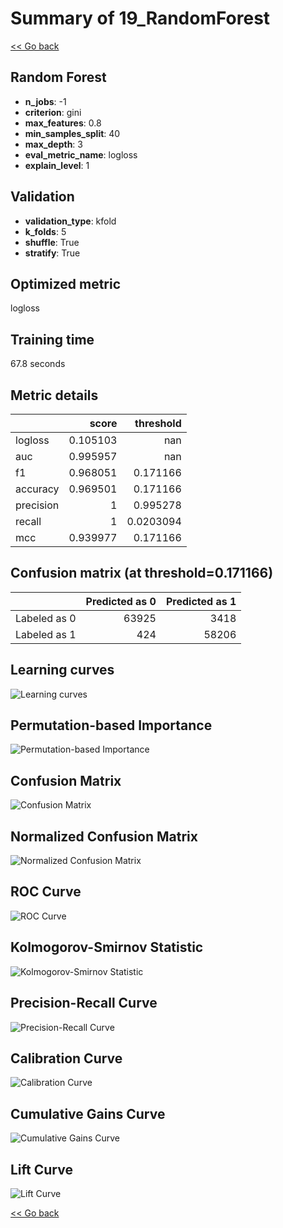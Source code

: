 # Summary of 19_RandomForest

[<< Go back](../README.md)


## Random Forest
- **n_jobs**: -1
- **criterion**: gini
- **max_features**: 0.8
- **min_samples_split**: 40
- **max_depth**: 3
- **eval_metric_name**: logloss
- **explain_level**: 1

## Validation
 - **validation_type**: kfold
 - **k_folds**: 5
 - **shuffle**: True
 - **stratify**: True

## Optimized metric
logloss

## Training time

67.8 seconds

## Metric details
|           |    score |   threshold |
|:----------|---------:|------------:|
| logloss   | 0.105103 | nan         |
| auc       | 0.995957 | nan         |
| f1        | 0.968051 |   0.171166  |
| accuracy  | 0.969501 |   0.171166  |
| precision | 1        |   0.995278  |
| recall    | 1        |   0.0203094 |
| mcc       | 0.939977 |   0.171166  |


## Confusion matrix (at threshold=0.171166)
|              |   Predicted as 0 |   Predicted as 1 |
|:-------------|-----------------:|-----------------:|
| Labeled as 0 |            63925 |             3418 |
| Labeled as 1 |              424 |            58206 |

## Learning curves
![Learning curves](learning_curves.png)

## Permutation-based Importance
![Permutation-based Importance](permutation_importance.png)
## Confusion Matrix

![Confusion Matrix](confusion_matrix.png)


## Normalized Confusion Matrix

![Normalized Confusion Matrix](confusion_matrix_normalized.png)


## ROC Curve

![ROC Curve](roc_curve.png)


## Kolmogorov-Smirnov Statistic

![Kolmogorov-Smirnov Statistic](ks_statistic.png)


## Precision-Recall Curve

![Precision-Recall Curve](precision_recall_curve.png)


## Calibration Curve

![Calibration Curve](calibration_curve_curve.png)


## Cumulative Gains Curve

![Cumulative Gains Curve](cumulative_gains_curve.png)


## Lift Curve

![Lift Curve](lift_curve.png)



[<< Go back](../README.md)
